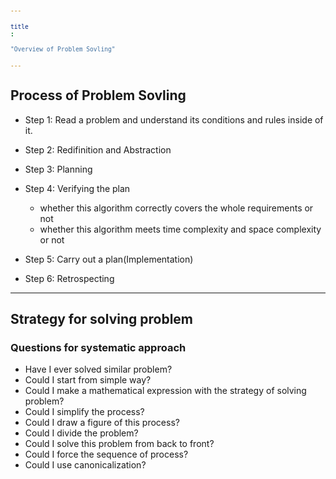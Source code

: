 ```yaml
---
title: "Overview of Problem Sovling"
---
```


## Process of Problem Sovling

- Step 1: Read a problem and understand its conditions and rules inside of it. 

- Step 2: Redifinition and Abstraction

- Step 3: Planning

- Step 4: Verifying the plan
    - whether this algorithm correctly covers the whole requirements or not
    - whether this algorithm meets time complexity and space complexity or not

- Step 5: Carry out a plan(Implementation)

- Step 6: Retrospecting

<hr>

## Strategy for solving problem
### Questions for systematic approach
- Have I ever solved similar problem?
- Could I start from simple way?
- Could I make a mathematical expression with the strategy of solving problem?
- Could I simplify the process?
- Could I draw a figure of this process?
- Could I divide the problem?
- Could I solve this problem from back to front?
- Could I force the sequence of process?
- Could I use canonicalization?



<div id="postings"></div>

<script>
    function add_posting(url, image, title, des)
    {
        let main = document.getElementById('postings');

        let obj = document.createElement('a');
        obj.setAttribute('class', 'posting');
        let url_ = "https://giana-blog.netlify.app/" + url + "/";
        obj.setAttribute('href', url_);

        let div = document.createElement('div');
        let preimage = document.createElement('img');
        preimage.setAttribute('class', 'preimg');
        preimage.setAttribute('src', "https://giana-blog.netlify.app/assets/"+image);
        obj.appendChild(preimage);

        div.setAttribute('class', 'post-body');
        let h1 = document.createElement('h1');
        h1.setAttribute('class', "post-title");
        h1.innerText = title;
        div.appendChild(h1);

        let span = document.createElement('span');
        span.innerText = des;
        div.appendChild(span);
        obj.appendChild(div);
        main.appendChild(obj);
    }

</script>

<style>
    .post-body
    {
        display:grid;
        place-items: center normal;
        padding: 2vw 0vw;
    }
    .posting
    {
        display: flex;
        justify-content: flex-start;
        margin: 3vw 3vw;
    }
    .preimg
    {
        display: inline-block;
        width: 10vw;
        height: 10vw;
        border-radius: 10px;
        margin: 0em 0em;
        margin-right: 3vw;
        vertical-align: middle;
    }
    span
    {
        display: block;
        font-size: 1vw;
    }
    h1
    {
        font-size: 2vw;
        margin-top:0em;
    }
</style>



